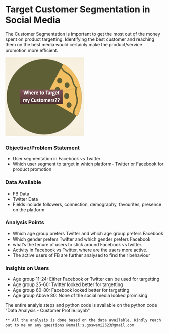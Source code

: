 # Target Customer Segmentation in Social Media

The Customer Segmentation is important to get the most out of the money spent on product targetting. Identifying the best customer and reaching them on the best media would certainly make the product/service promotion more efficient.

<img src="customersegmentation.jpg" width="250" height="250">



### Objective/Problem Statement
- User segmentation in Facebook vs Twitter
- Which user segment to target in which platform- Twitter or Facebook for product promotion

### Data Available
- FB Data
- Twitter Data
- Fields include followers, connection, demography, favourites, presence on the platform

### Analysis Points
- Which age group prefers Twitter and which age group prefers Facebook
- Which gender prefers Twitter and which gender prefers Facebook
- what’s the tenure of users to stick around Facebook vs twitter.
- Activity in Facebook vs Twitter, where are the users more active.
- The active users of FB are further analysed to find their behaviour

### Insights on Users
- Age group 11-24: Either Facebook or Twitter can be used for targetting
- Age group 25-60: Twitter looked better for targetting
- Age group 60-80: Facebook looked better for targetting
- Age group Above 80: None of the social media looked promising

The entire analyis steps and python code is available on the python code "Data Analysis - Customer Profile.ipynb"

    ** All the analysis is done based on the data available. Kindly reach out to me on any questions @email:s.goswami2323@gmail.com
